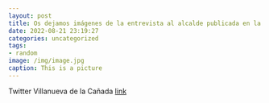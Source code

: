 ```yaml
---
layout: post
title: Os dejamos imágenes de la entrevista al alcalde publicada en la edición impresa de @abc_madrid. 👇 httpst.coZgX8W4Uqp5
date: 2022-08-21 23:19:27
categories: uncategorized
tags:
- random
image: /img/image.jpg
caption: This is a picture
---
```

Twitter Villanueva de la Cañada [link](https://twitter.com/AytoVDLCanada/status/1561331293387984896)
